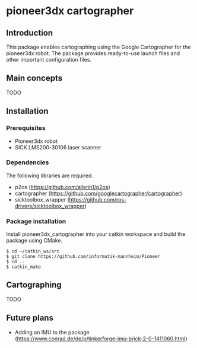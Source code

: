 # pioneer3dx cartographer

## Introduction

This package enables cartographing using the Google Cartographer for the pioneer3dx robot. The package provides ready-to-use launch files and other important configuration files.

## Main concepts

TODO

## Installation

### Prerequisites

* Pioneer3dx robot
* SICK LMS200-30106 laser scanner

### Dependencies

The following libraries are required.

* p2os (https://github.com/allenh1/p2os)
* cartographer (https://github.com/googlecartographer/cartographer)
* sicktoolbox_wrapper (https://github.com/ros-drivers/sicktoolbox_wrapper)

### Package installation

Install pioneer3dx_cartographer into your catkin workspace and build the package using CMake.

```console
$ cd ~/catkin_ws/src
$ git clone https://github.com/informatik-mannheim/Pioneer
$ cd ..
$ catkin_make
```

## Cartographing

TODO

## Future plans

* Adding an IMU to the package (https://www.conrad.de/de/p/tinkerforge-imu-brick-2-0-1411060.html)
